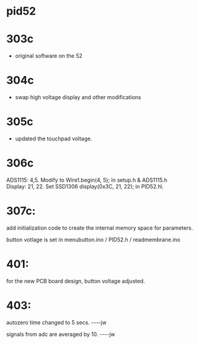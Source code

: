 # pid52

# 303c 
- original software on the 52

# 304c 
- swap high voltage display and other modifications

# 305c
- updated the touchpad voltage.

# 306c
ADS1115: 4,5. Modify to Wire1.begin(4, 5);   in setup.h & ADS1115.h\
Display: 21, 22. Set SSD1306  display(0x3C, 21, 22);  in PID52.h\

# 307c:
add initialization code to create the internal memory space for parameters.

button votlage is set in menubutton.ino / PID52.h / readmembrane.ino 

# 401:
for the new PCB board design, button voltage adjusted.

# 403:
autozero time changed to 5 secs. ----jw

signals from adc are averaged by 10. ----jw
